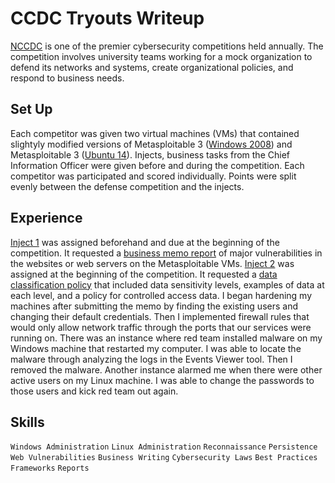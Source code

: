 # CCDC Tryouts Writeup
[NCCDC](https://www.nationalccdc.org/index.php/competition/about-ccdc/mission) is one of the premier cybersecurity competitions held annually. The competition involves university teams working for a mock organization to defend its networks and systems, create organizational policies, and respond to business needs.

## Set Up
Each competitor was given two virtual machines (VMs) that contained slightyly modified versions of Metasploitable 3 ([Windows 2008](https://app.vagrantup.com/rapid7/boxes/metasploitable3-win2k8)) and Metasploitable 3 ([Ubuntu 14](https://app.vagrantup.com/rapid7/boxes/metasploitable3-ub1404)). Injects, business tasks from the Chief Information Officer were given before and during the competition. Each competitor was participated and scored individually. Points were split evenly between the defense competition and the injects.

## Experience
[Inject 1]() was assigned beforehand and due at the beginning of the competition. It requested a [business memo report]() of major vulnerabilities in the websites or web servers on the Metasploitable VMs. [Inject 2]() was assigned at the beginning of the competition. It requested a [data classification policy]() that included data sensitivity levels, examples of data at each level, and a policy for controlled access data. I began hardening my machines after submitting the memo by finding the existing users and changing their default credentials. Then I implemented firewall rules that would only allow network traffic through the ports that our services were running on. There was an instance where red team installed malware on my Windows machine that restarted my computer. I was able to locate the malware through analyzing the logs in the Events Viewer tool. Then I removed the malware. Another instance alarmed me when there were other active users on my Linux machine. I was able to change the passwords to those users and kick red team out again.

## Skills
`Windows Administration`
`Linux Administration`
`Reconnaissance`
`Persistence`
`Web Vulnerabilities`
`Business Writing`
`Cybersecurity Laws`
`Best Practices`
`Frameworks`
`Reports`
